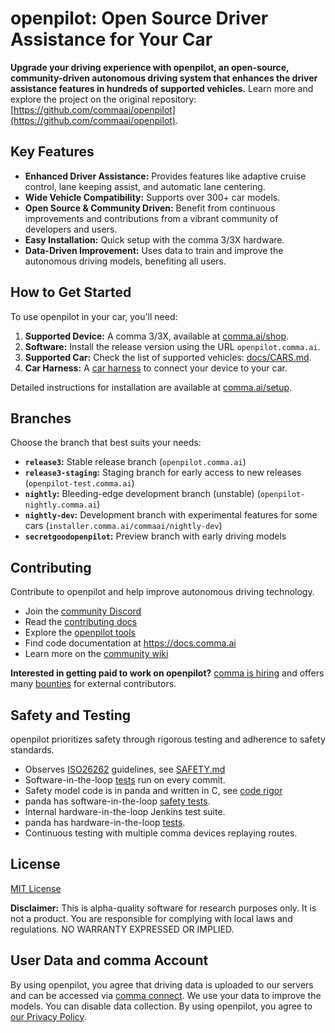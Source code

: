 # openpilot: Open Source Driver Assistance for Your Car

**Upgrade your driving experience with openpilot, an open-source, community-driven autonomous driving system that enhances the driver assistance features in hundreds of supported vehicles.** Learn more and explore the project on the original repository: [https://github.com/commaai/openpilot](https://github.com/commaai/openpilot).

## Key Features

*   **Enhanced Driver Assistance:** Provides features like adaptive cruise control, lane keeping assist, and automatic lane centering.
*   **Wide Vehicle Compatibility:** Supports over 300+ car models.
*   **Open Source & Community Driven:** Benefit from continuous improvements and contributions from a vibrant community of developers and users.
*   **Easy Installation:** Quick setup with the comma 3/3X hardware.
*   **Data-Driven Improvement:** Uses data to train and improve the autonomous driving models, benefiting all users.

## How to Get Started

To use openpilot in your car, you'll need:

1.  **Supported Device:** A comma 3/3X, available at [comma.ai/shop](https://comma.ai/shop/comma-3x).
2.  **Software:** Install the release version using the URL `openpilot.comma.ai`.
3.  **Supported Car:** Check the list of supported vehicles:  [docs/CARS.md](docs/CARS.md).
4.  **Car Harness:** A [car harness](https://comma.ai/shop/car-harness) to connect your device to your car.

Detailed instructions for installation are available at [comma.ai/setup](https://comma.ai/setup).

## Branches

Choose the branch that best suits your needs:

*   **`release3`:** Stable release branch (`openpilot.comma.ai`)
*   **`release3-staging`:** Staging branch for early access to new releases (`openpilot-test.comma.ai`)
*   **`nightly`:** Bleeding-edge development branch (unstable) (`openpilot-nightly.comma.ai`)
*   **`nightly-dev`:** Development branch with experimental features for some cars (`installer.comma.ai/commaai/nightly-dev`)
*   **`secretgoodopenpilot`:** Preview branch with early driving models

## Contributing

Contribute to openpilot and help improve autonomous driving technology.

*   Join the [community Discord](https://discord.comma.ai)
*   Read the [contributing docs](docs/CONTRIBUTING.md)
*   Explore the [openpilot tools](tools/)
*   Find code documentation at https://docs.comma.ai
*   Learn more on the [community wiki](https://github.com/commaai/openpilot/wiki)

**Interested in getting paid to work on openpilot?** [comma is hiring](https://comma.ai/jobs#open-positions) and offers many [bounties](https://comma.ai/bounties) for external contributors.

## Safety and Testing

openpilot prioritizes safety through rigorous testing and adherence to safety standards.

*   Observes [ISO26262](https://en.wikipedia.org/wiki/ISO_26262) guidelines, see [SAFETY.md](docs/SAFETY.md)
*   Software-in-the-loop [tests](.github/workflows/selfdrive_tests.yaml) run on every commit.
*   Safety model code is in panda and written in C, see [code rigor](https://github.com/commaai/panda#code-rigor)
*   panda has software-in-the-loop [safety tests](https://github.com/commaai/panda/tree/master/tests/safety).
*   Internal hardware-in-the-loop Jenkins test suite.
*   panda has hardware-in-the-loop [tests](https://github.com/commaai/panda/blob/master/Jenkinsfile).
*   Continuous testing with multiple comma devices replaying routes.

## License

[MIT License](LICENSE)

**Disclaimer:** This is alpha-quality software for research purposes only. It is not a product. You are responsible for complying with local laws and regulations. NO WARRANTY EXPRESSED OR IMPLIED.

## User Data and comma Account

By using openpilot, you agree that driving data is uploaded to our servers and can be accessed via [comma connect](https://connect.comma.ai/). We use your data to improve the models. You can disable data collection. By using openpilot, you agree to [our Privacy Policy](https://comma.ai/privacy).